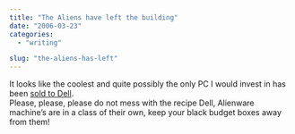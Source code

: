 ```yaml
---
title: "The Aliens have left the building"
date: "2006-03-23"
categories: 
  - "writing"

slug: "the-aliens-has-left"
---
```


It looks like the coolest and quite possibly the only PC I would invest in has been [sold to Dell](http://gizmodo.com/gadgets/pcs/dell-buys-alienware-162317.php).  
Please, please, please do not mess with the recipe Dell, Alienware machine’s are in a class of their own, keep your black budget boxes away from them!
